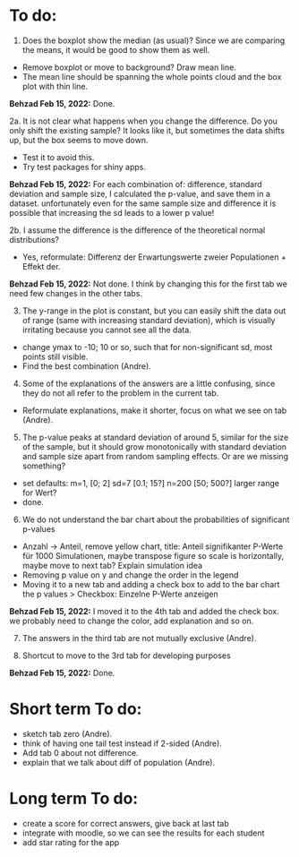
# To do:

1.  Does the boxplot show the median (as usual)? Since we are comparing the means, it would be good to show them as well.  
- Remove boxplot or move to background? Draw mean line.
- The mean line should be spanning the whole points cloud and the box plot with thin line.

**Behzad Feb 15, 2022:** Done.
 
2a. It is not clear what happens when you change the difference. Do you only shift the existing sample? It looks like it, but sometimes the data shifts up, but the box seems to move down.  
- Test it to avoid this.
- Try test packages for shiny apps.

**Behzad Feb 15, 2022:** For each combination of: difference, standard deviation and sample size, I calculated the p-value, and save them in a dataset. unfortunately even for the same sample size and difference it is possible that increasing the sd leads to a lower p value!
 
2b. I assume the difference is the difference of the theoretical normal distributions?  
- Yes, reformulate: Differenz der Erwartungswerte zweier Populationen + Effekt der.

**Behzad Feb 15, 2022:** Not done. I think by changing this for the first tab we need few changes in the other tabs.
 
3.  The y-range in the plot is constant, but you can easily shift the data out of range (same with increasing standard deviation), which is visually irritating because you cannot see all the data.  
- change ymax to -10; 10 or so, such that for non-significant sd, most points still visible.
- Find the best combination (Andre).

4.  Some of the explanations of the answers are a little confusing, since they do not all refer to the problem in the current tab.  
- Reformulate explanations, make it shorter, focus on what we see on tab (Andre).
 
5.  The p-value peaks at standard deviation of around 5, similar for the size of the sample, but it should grow monotonically with standard deviation and sample size apart from random sampling effects. Or are we missing something?  
- set defaults: m=1, [0; 2] sd=7 [0.1; 15?] n=200 [50; 500?] larger range for Wert?
- done.

6.  We do not understand the bar chart about the probabilities of significant p-values  
- Anzahl -> Anteil, remove yellow chart, title: Anteil signifikanter P-Werte für 1000 Simulationen, maybe transpose figure so scale is horizontally, maybe move to next tab? Explain simulation idea
- Removing p value on y and change the order in the legend 
- Moving it to a new tab and adding a check box to add to the bar chart the p values > Checkbox: Einzelne P-Werte anzeigen

**Behzad Feb 15, 2022:** I moved it to the 4th tab and added the check box. we probably need to change the color, add explanation and so on.

7.  The answers in the third tab are not mutually exclusive (Andre).

8.  Shortcut to move to the 3rd tab for developing purposes  

**Behzad Feb 15, 2022:** Done.

# Short term To do:

-	sketch tab zero (Andre).
-	think of having one tail test instead if 2-sided (Andre).
-	Add tab 0 about not difference.
-	explain that we talk about diff of population (Andre).
 
# Long term To do:

-	create a score for correct answers, give back at last tab
-	integrate with moodle, so we can see the results for each student
-	add star rating for the app

